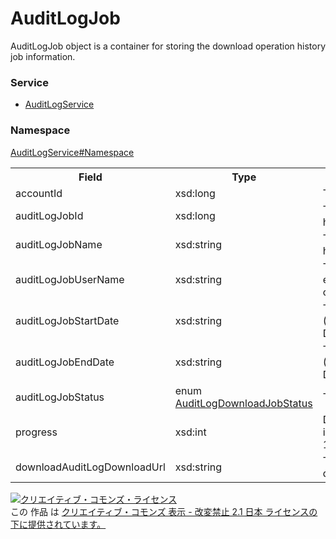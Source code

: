 # AuditLogJob
AuditLogJob object is a container for storing the download operation history job information.
 
### Service
+ [AuditLogService](../../services/AuditLogService.md)

### Namespace
[AuditLogService#Namespace](../../services/AuditLogService.md#namespace)
 
<table>
 <tr>
  <th>Field</th>
  <th>Type</th>
  <th>Description</th>
  <th>response</th>
  <th>getDownload</th>
  <th>add</th>
  <th>set</th>
  <th>remove</th>
 </tr>
 <tr>
  <td>accountId</td>
  <td>xsd:long</td>
  <td>The account ID.</td>
  <td>yes</td>
  <td>Ignore</td>
  <td>-</td>
  <td>-</td>
  <td>-</td>
 </tr>
 <tr>
  <td>auditLogJobId</td>
  <td>xsd:long</td>
  <td>The operation history job ID.</td>
  <td>yes</td>
  <td>Ignore</td>
  <td>-</td>
  <td>-</td>
  <td>-</td>
 </tr>
 <tr>
  <td>auditLogJobName</td>
  <td>xsd:string</td>
  <td>The operation history job name.</td>
  <td>yes</td>
  <td>Optional</td>
  <td>-</td>
  <td>-</td>
  <td>-</td>
 </tr>
 <tr>
  <td>auditLogJobUserName</td>
  <td>xsd:string</td>
  <td>The user name who executes the operation history job.</td>
  <td>yes</td>
  <td>Ignore</td>
  <td>-</td>
  <td>-</td>
  <td>-</td>
 </tr>
 <tr>
  <td>auditLogJobStartDate</td>
  <td>xsd:string</td>
  <td>The job start date (YYYY-MM-DDTHH:MI:SS+9:00).</td>
  <td>yes</td>
  <td>Ignore</td>
  <td>-</td>
  <td>-</td>
  <td>-</td>
 </tr>
 <tr>
  <td>auditLogJobEndDate</td>
  <td>xsd:string</td>
  <td>The job end date (YYYY-MM-DDTHH:MI:SS+9:00).</td>
  <td>yes</td>
  <td>Ignore</td>
  <td>-</td>
  <td>-</td>
  <td>-</td>
 </tr>
 <tr>
  <td>auditLogJobStatus</td>
  <td>enum <br><a href="./AuditLogDownloadJobStatus.md">AuditLogDownloadJobStatus</a></td>
  <td>The job status.</td>
  <td>yes</td>
  <td>Ignore</td>
  <td>-</td>
  <td>-</td>
  <td>-</td>
 </tr>
 <tr>
  <td>progress</td>
  <td>xsd:int</td>
  <td>Displays progress in integers from 1 to 100.</td>
  <td>yes</td>
  <td>Ignore</td>
  <td>-</td>
  <td>-</td>
  <td>-</td>
 </tr>
  <tr>
  <td>downloadAuditLogDownloadUrl</td>
  <td>xsd:string</td>
  <td>The URL to get download job result.</td>
  <td>yes</td>
  <td>Ignore</td>
  <td>-</td>
  <td>-</td>
  <td>-</td>
 </tr>
</table>
 
<a rel="license" href="http://creativecommons.org/licenses/by-nd/2.1/jp/">
<img alt="クリエイティブ・コモンズ・ライセンス" style="border-width:0" src="https://i.creativecommons.org/l/by-nd/2.1/jp/88x31.png" />
</a><br />
この 作品 は <a rel="license" href="http://creativecommons.org/licenses/by-nd/2.1/jp/">
クリエイティブ・コモンズ 表示 - 改変禁止 2.1 日本 ライセンスの下に提供されています。</a>

